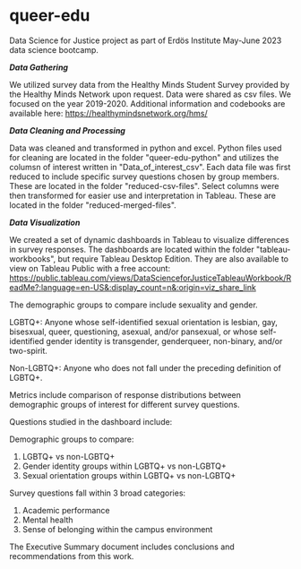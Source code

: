 # queer-edu
Data Science for Justice project as part of Erdös Institute May-June 2023 data science bootcamp.

***Data Gathering***

We utilized survey data from the Healthy Minds Student Survey provided by the Healthy Minds Network upon request. Data were shared as csv files. We focused on the year 2019-2020.
Additional information and codebooks are available here: https://healthymindsnetwork.org/hms/

***Data Cleaning and Processing***

Data was cleaned and transformed in python and excel. Python files used for cleaning are located in the folder "queer-edu-python" and utilizes the columsn of interest written in "Data_of_interest_csv". Each data file was first reduced to include specific survey questions chosen by group members. These are located in the folder "reduced-csv-files". Select columns were then transformed for easier use and interpretation in Tableau. These are located in the folder "reduced-merged-files". 

***Data Visualization***

We created a set of dynamic dashboards in Tableau to visualize differences in survey responses. The dashboards are located within the folder "tableau-workbooks", but require Tableau Desktop Edition. They are also available to view on Tableau Public with a free account: https://public.tableau.com/views/DataScienceforJusticeTableauWorkbook/ReadMe?:language=en-US&:display_count=n&:origin=viz_share_link

The demographic groups to compare include sexuality and gender. 

LGBTQ+: Anyone whose self-identified sexual orientation is lesbian, gay, bisesxual, queer, questioning, asexual, and/or pansexual, or whose self-identified gender identity is transgender, genderqueer, non-binary, and/or two-spirit.

Non-LGBTQ+: Anyone who does not fall under the preceding definition of LGBTQ+. 

Metrics include comparison of response distributions between demographic groups of interest for different survey questions. 

Questions studied in the dashboard include:


Demographic groups to compare:
1) LGBTQ+ vs non-LGBTQ+
2) Gender identity groups within LGBTQ+ vs non-LGBTQ+ 
3) Sexual orientation groups within LGBTQ+ vs non-LGBTQ+ 

Survey questions fall within 3 broad categories:
1) Academic performance
2) Mental health
3) Sense of belonging within the campus environment

The Executive Summary document includes conclusions and recommendations from this work. 
